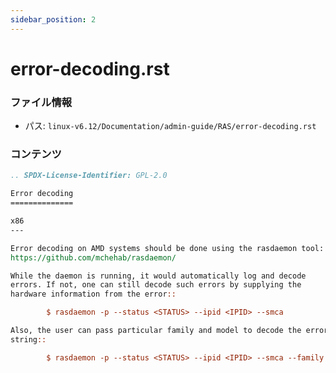 ```yaml
---
sidebar_position: 2
---
```

# error-decoding.rst

### ファイル情報

- パス: `linux-v6.12/Documentation/admin-guide/RAS/error-decoding.rst`

### コンテンツ

```rst
.. SPDX-License-Identifier: GPL-2.0

Error decoding
==============

x86
---

Error decoding on AMD systems should be done using the rasdaemon tool:
https://github.com/mchehab/rasdaemon/

While the daemon is running, it would automatically log and decode
errors. If not, one can still decode such errors by supplying the
hardware information from the error::

        $ rasdaemon -p --status <STATUS> --ipid <IPID> --smca

Also, the user can pass particular family and model to decode the error
string::

        $ rasdaemon -p --status <STATUS> --ipid <IPID> --smca --family <CPU Family> --model <CPU Model> --bank <BANK_NUM>

```
